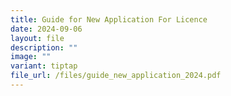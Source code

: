 ```yaml
---
title: Guide for New Application For Licence
date: 2024-09-06
layout: file
description: ""
image: ""
variant: tiptap
file_url: /files/guide_new_application_2024.pdf
---
```

